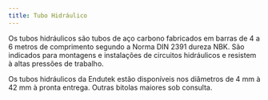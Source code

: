 ```yaml
---
title: Tubo Hidráulico
---
```


Os tubos hidráulicos são tubos de aço carbono fabricados em barras de 4 a 6 metros de comprimento segundo a Norma DIN 2391 dureza NBK. São indicados para montagens e instalações de circuitos hidráulicos e resistem à altas pressões de trabalho. 

Os tubos hidráulicos da Endutek estão disponíveis nos diâmetros de 4 mm à 42 mm à pronta entrega. Outras bitolas maiores sob consulta.

